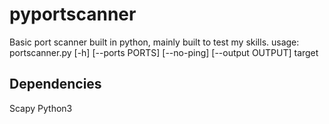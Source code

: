 # pyportscanner
Basic port scanner built in python, mainly built to test my skills.
usage: portscanner.py [-h] [--ports PORTS] [--no-ping] [--output OUTPUT] target

## Dependencies
Scapy
Python3

